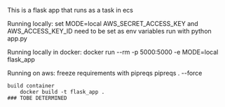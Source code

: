 This is a flask app that runs as a task in ecs

Running locally:
    set MODE=local
    AWS_SECRET_ACCESS_KEY and AWS_ACCESS_KEY_ID need to be set as env variables
    run with python app.py


Running locally in docker:
    docker run --rm -p 5000:5000 -e MODE=local flask_app

Running on aws:
    freeze requirements with pipreqs
        pipreqs . --force


    build container 
        docker build -t flask_app .
    ### TOBE DETERMINED
    